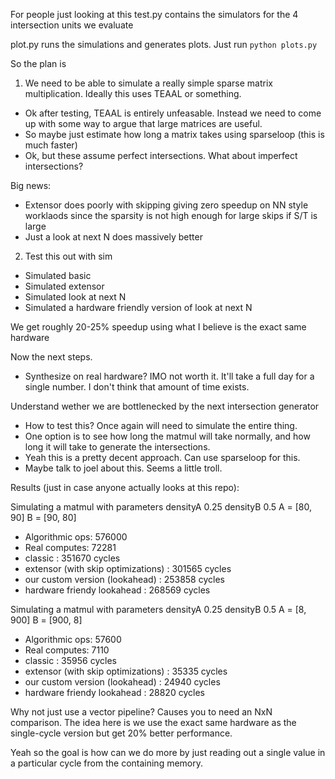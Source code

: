 For people just looking at this
test.py contains the simulators for the 4 intersection units we evaluate


plot.py runs the simulations and generates plots. Just run ```python plots.py ```


So the plan is 
1) We need to be able to simulate a really simple sparse matrix multiplication. Ideally this uses TEAAL or something.
- Ok after testing, TEAAL is entirely unfeasable. Instead we need to come up with some way to argue that large matrices are useful.
- So maybe just estimate how long a matrix takes using sparseloop (this is much faster)
- Ok, but these assume perfect intersections. What about imperfect intersections?

Big news:
- Extensor does poorly with skipping giving zero speedup on NN style worklaods since the sparsity is not high enough for large skips if S/T is large
- Just a look at next N does massively better


2) Test this out with sim
- Simulated basic
- Simulated extensor
- Simulated look at next N
- Simulated a hardware friendly version of look at next N

We get roughly 20-25% speedup using what I believe is the exact same hardware

Now the next steps.
 - Synthesize on real hardware? IMO not worth it. It'll take a full day for a single number. I don't think that amount of time exists.

Understand wether we are bottlenecked by the next intersection generator
 - How to test this? Once again will need to simulate the entire thing.
 - One option is to see how long the matmul will take normally, and how long it will take to generate the intersections.
 - Yeah this is a pretty decent approach. Can use sparseloop for this.
 - Maybe talk to joel about this. Seems a little troll.

Results (just in case anyone actually looks at this repo):


Simulating a matmul with parameters densityA 0.25 densityB 0.5 A = [80, 90] B = [90, 80]
- Algorithmic ops:  576000
- Real computes: 72281
- classic : 351670 cycles
- extensor (with skip optimizations) : 301565 cycles
- our custom version (lookahead) : 253858 cycles
- hardware friendy lookahead : 268569 cycles

Simulating a matmul with parameters densityA 0.25 densityB 0.5 A = [8, 900] B = [900, 8]
- Algorithmic ops:  57600
- Real computes: 7110
- classic : 35956 cycles
- extensor (with skip optimizations) : 35335 cycles
- our custom version (lookahead) : 24940 cycles
- hardware friendy lookahead : 28820 cycles

Why not just use a vector pipeline? Causes you to need an NxN comparison. The idea here is we use the exact same hardware as the single-cycle version but get 20% better performance.

Yeah so the goal is how can we do more by just reading out a single value in a particular cycle from the containing memory.
